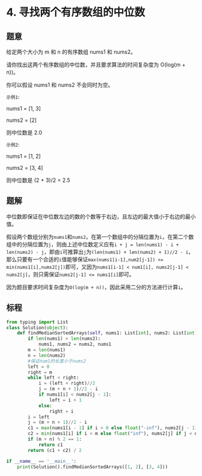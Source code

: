 # 4. 寻找两个有序数组的中位数

## 题意

给定两个大小为 m 和 n 的有序数组 nums1 和 nums2。

请你找出这两个有序数组的中位数，并且要求算法的时间复杂度为 O(log(m + n))。

你可以假设 nums1 和 nums2 不会同时为空。

`示例1`:

nums1 = [1, 3]

nums2 = [2]

则中位数是 2.0

`示例2`:

nums1 = [1, 2]

nums2 = [3, 4]

则中位数是 (2 + 3)/2 = 2.5

## 题解

中位数即保证在中位数左边的数的个数等于右边，且左边的最大值小于右边的最小值。

假设两个数组分别为`nums1`和`nums2`，在第一个数组中的分隔位置为`i`，在第二个数组中的分隔位置为`j`，则由上述中位数定义应有`i + j = len(nums1) - i + len(nums2) - j`，即由`i`可推算出`j`为`(len(nums1) + len(nums2) + 1)//2 - i`，那么只要有一个合适的`i`值能够保证`max(nums1[i-1],num2[j-1]) <= min(nums1[i],nums2[j])`即可，又因为`nums1[i-1] < num1[i], nums2[j-1] < nums2[j]`，则只需保证`nums2[j-1] <= nums1[i]`即可。

因为题目要求时间复杂度为`O(log(m + n))`，因此采用二分的方法进行计算`i`。

## 标程

```python
from typing import List
class Solution(object):
    def findMedianSortedArrays(self, nums1: List[int], nums2: List[int]) -> float:
        if len(nums1) > len(nums2):
            nums1, nums2 = nums2, nums1
        m = len(nums1)
        n = len(nums2)
        #保证num1的长度小于nums2
        left = 0
        right = m
        while left < right:
            i = (left + right)//2
            j = (m + n + 1)//2 - i
            if nums1[i] < nums2[j - 1]:
                left = i + 1
            else:
                right = i
        i = left
        j = (m + n + 1)//2 - i
        c1 = max(nums1[i - 1] if i > 0 else float("-inf"), nums2[j - 1] if j > 0 else float("-inf"))
        c2 = min(nums1[i] if i < m else float("inf"), nums2[j] if j < n else float("inf"))
        if (m + n) % 2 == 1:
            return c1
        return (c1 + c2) / 2

if __name__ == '__main__':
    print(Solution().findMedianSortedArrays([1, 2], [3, 4]))
```